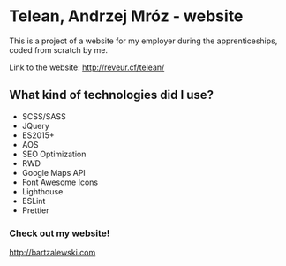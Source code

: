 # Telean, Andrzej Mróz - website

This is a project of a website for my employer during the apprenticeships, coded from scratch by me.

Link to the website:
http://reveur.cf/telean/

## What kind of technologies did I use?

- SCSS/SASS
- JQuery
- ES2015+
- AOS
- SEO Optimization
- RWD
- Google Maps API
- Font Awesome Icons
- Lighthouse
- ESLint
- Prettier

### Check out my website!

http://bartzalewski.com
